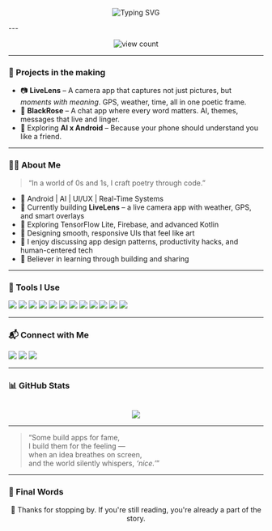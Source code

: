 <p align="center">
  <img src="https://readme-typing-svg.demolab.com?font=Fira+Code&pause=1000&color=D2042D&center=true&width=600&lines=Hey+there%2C+I'm+Nevil+Nandasana+%F0%9F%91%8B;Curious+Mind+%7C+Code+Artist+%7C+Builder;Learning+while+Building...;Bringing+dreams+to+screen+one+pixel+at+a+time!" alt="Typing SVG" />
</p>
---

<p align="center">
  <img src="https://komarev.com/ghpvc/?username=Mr-NN-2k3&label=Profile%20Views&color=orange&style=flat-square" alt="view count"/>
</p>

---
### 🔭 Projects in the making

- 📷 **LiveLens** – A camera app that captures not just pictures, but *moments with meaning*. GPS, weather, time, all in one poetic frame.  
- 💬 **BlackRose** – A chat app where every word matters. AI, themes, messages that live and linger.  
- 🧠 Exploring **AI x Android** – Because your phone should understand you like a friend.
---

### 👨‍💻 About Me

> “In a world of 0s and 1s, I craft poetry through code.”

- 🚀 Android | AI | UI/UX | Real-Time Systems  
- 🎯 Currently building **LiveLens** – a live camera app with weather, GPS, and smart overlays  
- 🌱 Exploring TensorFlow Lite, Firebase, and advanced Kotlin  
- 🎨 Designing smooth, responsive UIs that feel like art  
- 💬 I enjoy discussing app design patterns, productivity hacks, and human-centered tech  
- 🧠 Believer in learning through building and sharing  

---

### 🔧 Tools I Use

<p>
<img src="https://img.shields.io/badge/Kotlin-7F52FF?style=for-the-badge&logo=kotlin&logoColor=white"/>
<img src="https://img.shields.io/badge/Android-3DDC84?style=for-the-badge&logo=android&logoColor=white"/>
<img src="https://img.shields.io/badge/Firebase-FFCA28?style=for-the-badge&logo=firebase&logoColor=black"/>
<img src="https://img.shields.io/badge/TensorFlow%20Lite-FF6F00?style=for-the-badge&logo=tensorflow&logoColor=white"/>
<img src="https://img.shields.io/badge/Git-F05032?style=for-the-badge&logo=git&logoColor=white"/>
<img src="https://img.shields.io/badge/Python-3776AB?style=for-the-badge&logo=python&logoColor=white"/>
<img src="https://img.shields.io/badge/Java-007396?style=for-the-badge&logo=java&logoColor=white"/>
<img src="https://img.shields.io/badge/HTML5-E34F26?style=for-the-badge&logo=html5&logoColor=white"/>
<img src="https://img.shields.io/badge/CSS3-1572B6?style=for-the-badge&logo=css3&logoColor=white"/>
<img src="https://img.shields.io/badge/JavaScript-F7DF1E?style=for-the-badge&logo=javascript&logoColor=black"/>
<img src="https://img.shields.io/badge/.NET-512BD4?style=for-the-badge&logo=dotnet&logoColor=white"/>
<img src="https://img.shields.io/badge/C%23-239120?style=for-the-badge&logo=csharp&logoColor=white"/>
</p>

---

### 📬 Connect with Me

<p>
  <a href="[https://www.linkedin.com/in/nevil_nandasana](https://www.linkedin.com/in/nevil-n-80b086317?utm_source=share&utm_campaign=share_via&utm_content=profile&utm_medium=android_app)" target="_blank"><img src="https://img.shields.io/badge/LinkedIn-0077B5?style=for-the-badge&logo=linkedin&logoColor=white"/></a>
  <a href="[https://instagram.com/nevil_nandasana](https://www.instagram.com/nevil_nandasana?igsh=amxpODc3ZjEyaHcw)" target="_blank"><img src="https://img.shields.io/badge/Instagram-E4405F?style=for-the-badge&logo=instagram&logoColor=white"/></a>
  <a href="[https://x.com/nevil_nandasana](https://x.com/nevil_nandasana?t=GeXzGHObmXhul5QargucYg&s=09)" target="_blank"><img src="https://img.shields.io/badge/X-000000?style=for-the-badge&logo=x&logoColor=white"/></a>
</p>

---

### 📊 GitHub Stats

<p align="center">
  <br>
  <img src="https://github-readme-stats.vercel.app/api?username=Mr-NN-2k3&show_icons=true&theme=radical&hide_border=true" />
</p>

---
> “Some build apps for fame,  
> I build them for the feeling —  
> when an idea breathes on screen,  
> and the world silently whispers, *‘nice.’*”  
---

### 🌌 Final Words

<p align="center">
  🌸 Thanks for stopping by. If you're still reading, you're already a part of the story.
</p>



